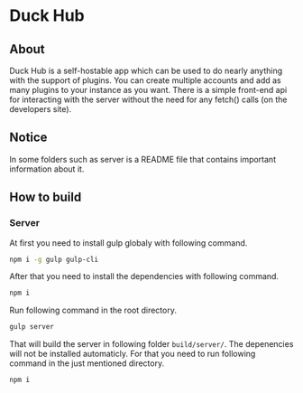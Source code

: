 # Duck Hub

## About

Duck Hub is a self-hostable app which can be used to do nearly anything with the support of plugins. You can create multiple accounts and add as many plugins to your instance as you want. There is a simple front-end api for interacting with the server without the need for any fetch() calls (on the developers site).

## Notice

In some folders such as server is a README file that contains important information about it.

## How to build

### Server

At first you need to install gulp globaly with following command.

```bash
npm i -g gulp gulp-cli
```

After that you need to install the dependencies with following command.

```bash
npm i
```

Run following command in the root directory.

```bash
gulp server
```

That will build the server in following folder `build/server/`. The depenencies will not be installed automaticly. For that you need to run following command in the just mentioned directory.

```bash
npm i
```
